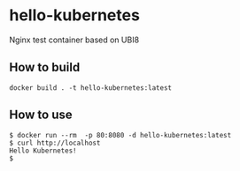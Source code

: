 # hello-kubernetes
Nginx test container based on UBI8

## How to build
```
docker build . -t hello-kubernetes:latest 
```

## How to use
```
$ docker run --rm  -p 80:8080 -d hello-kubernetes:latest
$ curl http://localhost 
Hello Kubernetes!
$
```

